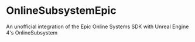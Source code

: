 # OnlineSubsystemEpic
An unofficial integration of the Epic Online Systems SDK with Unreal Engine 4's OnlineSubsystem
